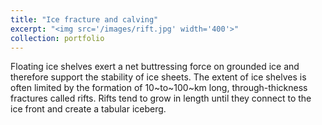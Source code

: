 ```yaml
---
title: "Ice fracture and calving"
excerpt: "<img src='/images/rift.jpg' width='400'>"
collection: portfolio
---
```


Floating ice shelves exert a net buttressing force on grounded ice and therefore support the stability of ice sheets.  The extent of ice shelves is often limited by the formation of 10~to~100~km long, through-thickness fractures called rifts.  Rifts tend to grow in length until they connect to the ice front and create a tabular iceberg. 
